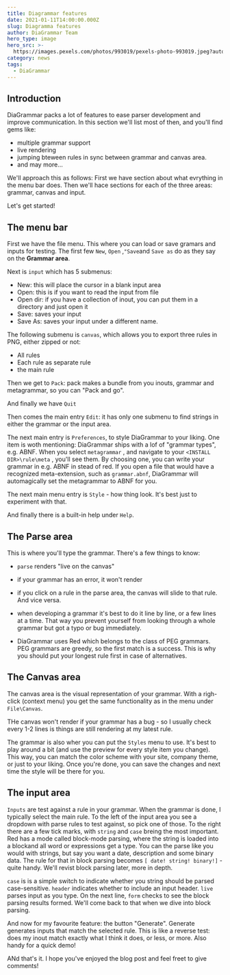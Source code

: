 ```yaml
---
title: Diagrammar features
date: 2021-01-11T14:00:00.000Z
slug: Diagramma features
author: DiaGrammar Team
hero_type: image
hero_src: >-
  https://images.pexels.com/photos/993019/pexels-photo-993019.jpeg?auto=compress&cs=tinysrgb&h=650&w=940
category: news
tags:
  - DiaGrammar
---
```

## Introduction

DiaGrammar packs a lot of features to ease parser development and improve communication.
In this section we'll list most of then, and you'll find gems like:
- multiple grammar support 
- live rendering
- jumping bteween rules in sync between grammar and canvas area.
- and may more...

We'll approach this as follows: First we have section about what evrything in the menu bar does.
Then we'll hace sections for each of the three areas: grammar, canvas and input.

Let's get started!

## The menu bar
First we have the file menu. This where you can load or save gramars and inputs for testing.
The first few `New`, `Open` ,`"Save`and  `Save as` do as they say on the **Grammar area**.

Next is `input` which has 5 submenus:
- New: this will place the cursor in a blank input area
- Open: this is if you want to read the input from file
- Open dir: if you have a collection of inout, you can put them in a directory and just open it
- Save: saves your input
- Save As: saves your input under a different name. 

The following submenu is `canvas`, which allows you to export three rules in PNG, either zipped or not:
- All rules
- Each rule as separate rule
- the main rule

Then we get to `Pack`: pack makes a bundle from you inouts, grammar and metagrammar, so you can "Pack and go".

And finally we have `Quit`

Then comes the main entry `Edit`: it has only one submenu to find strings in either the grammar or the input area.

The next main entry is `Preferences`, to style DiaGrammar to your liking. One item is woth mentioning: DiaGrammar
ships with a lof of "grammar types", e.g. ABNF. When you select `metagrammar` , and navigate to your `<INSTALL DIR>\rule\meta` , you'll see them. By choosing one, you can write your grammar in e.g. ABNF in stead of red. If you
open a file that would have a recognized meta-extension, such as `grammar.abnf`, DiaGrammar will automagically set
the metagrammar to ABNF for you.

The next main menu entry is `Style` - how thing look. It's best just to experiment with that.

And finally there is a built-in help under `Help`.


## The Parse area

This is where you'll type the grammar. There's a few things to know:

- `parse` renders "live on the canvas"

- if your grammar has an error, it won't render

- if you click on a rule in the parse area, the canvas will slide to that rule. And vice versa.

- when developing a grammar it's best to do it line by line, or a few lines at a time. That way you
prevent yourself from looking through a whole grammar but got a typo or bug immediately.

- DiaGrammar uses Red which belongs to the class of PEG grammars. PEG grammars are greedy, so the first
match is a success. This is why you should put your longest rule first in case of alternatives.


## The Canvas area

The canvas area is the visual representation of your grammar. With a righ-click (context menu)
you get the same functionality as in the menu under `File\Canvas`.

THe canvas won't render if your grammar has a bug - so I usually check every 1-2 lines is things
are still rendering at my latest rule.

The grammar is also wher you can put the `Styles` menu to use. It's best to play around a bit (and
use the preview for every style item you change). This way, you can match the color scheme with your
site, company theme, or just to your liking. Once you're done, you can save the changes and next time
the style will be there for you.

## The input area

`Inputs` are test against a rule in your grammar. When the grammar is done, I typically select the main rule.
To the left of the input area you see a dropdown with parse rules to test against, so pick one of those. To 
the right there are a few tick marks, with `string` and `case` breing the most important. Red has a mode
called block-mode parsing, where the string is loaded into a blockand all word or expressions get a type.
You can the parse like you would with strings, but say you want a date, description and some binary data.
The rule for that in block parsing becomes `[ date! string! binary!]` - quite handy. We'll revist block
parsing later, more in depth.

`case` is is a simple switch to indicate whether you string should be parsed case-sensitive.
`header` indicates whether to include an input header.
`live` parses input as you type.
On the next line, `form` checks to see the block parsing results formed. We'll come back to that 
when we dive into block parsing.

And now for my favourite feature: the button "Generate".  Generate generates inputs that match the selected rule.
This is like a reverse test: does my inout match exactly what I think it does, or less, or more. Also
handy for a quick demo!

ANd that's it. I hope you've enjoyed the blog post and feel freet to give comments!


